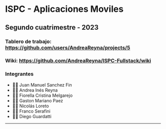 # ISPC - Aplicaciones Moviles
## Segundo cuatrimestre - 2023

### Tablero de trabajo: https://github.com/users/AndreaReyna/projects/5

### Wiki: https://github.com/AndreaReyna/ISPC-Fullstack/wiki

### Integrantes
* 👨‍💻 Juan Manuel Sanchez Fin
* 👩‍🏫 Andrea Inés Reyna
* 👩‍🏫 Fiorella Cristina Melgarejo
* 👨‍💻 Gaston Mariano Paez
* 👨‍💻 Nicolás Loreto
* 👨‍💻 Franco Serafini
* 👨‍💻 Diego Guardatti 

___